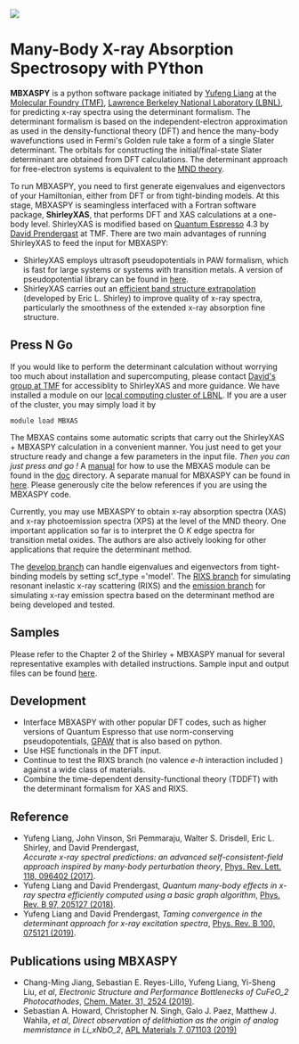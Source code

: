 <img src=https://github.com/yufengliang/mbxaspy/blob/master/doc/logo.png>

# Many-Body X-ray Absorption Spectrosopy with PYthon

**MBXASPY** is a python software package initiated by [Yufeng Liang](https://scholar.google.com/citations?user=xiRU9IEAAAAJ&hl=en) at the [Molecular Foundry (TMF)](http://foundry.lbl.gov), [Lawrence Berkeley National Laboratory (LBNL)](https://www.lbl.gov), for predicting x-ray spectra using the determinant formalism. The determinant formalism is based on the independent-electron approximation as used in the density-functional theory (DFT) and hence the many-body wavefunctions used in Fermi's Golden rule take a form of a single Slater determinant. The orbitals for constructing the initial/final-state Slater determinant are obtained from DFT calculations. The determinant approach for free-electron systems is equivalent to the [MND theory](https://journals.aps.org/rmp/pdf/10.1103/RevModPhys.62.929).

To run MBXASPY, you need to first generate eigenvalues and eigenvectors of your Hamiltonian, either from DFT or from tight-binding models. At this stage, MBXASPY is seamingless interfaced with a Fortran software package, **ShirleyXAS**, that performs DFT and XAS calculations at a one-body level. ShirleyXAS is modified based on [Quantum Espresso](https://www.quantum-espresso.org) 4.3 by [David Prendergast](https://scholar.google.com/citations?user=Saf7NMcAAAAJ&hl=en) at TMF. There are two main advantages of running ShirleyXAS to feed the input for MBXASPY:
- ShirleyXAS employs ultrasoft pseudopotentials in PAW formalism, which is fast for large systems or systems with transition metals. A version of pseudopotential library can be found in [here](https://github.com/yufengliang/XCH_pseudos).
- ShirleyXAS carries out an [efficient band structure extrapolation](https://journals.aps.org/prb/abstract/10.1103/PhysRevB.54.16464) (developed by Eric L. Shirley) to improve quality of x-ray spectra, particularly the smoothness of the extended x-ray absorption fine structure. 

Press N Go
---------
If you would like to perform the determinant calculation without worrying too much about installation and supercomputing, please contact [David's group at TMF](http://nanotheory.lbl.gov/people/prendergast.html) for accessiblity to ShirleyXAS and more guidance. We have installed a module on our [local computing cluster of LBNL](http://scs.lbl.gov). If you are a user of the cluster, you may simply load it by
```
module load MBXAS
```
The MBXAS contains some automatic scripts that carry out the ShirleyXAS + MBXASPY calculation in a convenient manner. You just need to get your structure ready and change a few parameters in the input file. *Then you can just press and go !* A [manual](https://github.com/yufengliang/mbxaspy/blob/master/doc/Manual%20for%20ShirleyXAS%20%2B%20MBXASPY.pdf) for how to use the MBXAS module can be found in the [doc](https://github.com/yufengliang/mbxaspy/tree/master/doc) directory. A separate manual for MBXASPY can be found in [here](https://github.com/yufengliang/mbxaspy/blob/master/doc/Manual%20for%20MBXASPY.pdf). Please generously cite the below references if you are using the MBXASPY code.

Currently, you may use MBXASPY to obtain x-ray absorption spectra (XAS) and x-ray photoemission spectra (XPS) at the level of the MND theory. One important application so far is to interpret the O *K* edge spectra for transition metal oxides. The authors are also actively looking for other applications that require the determinant method.

The [develop branch](https://github.com/yufengliang/mbxaspy/tree/develop) can handle eigenvalues and eigenvectors from tight-binding models by setting scf_type ='model'. The [RIXS branch](https://github.com/yufengliang/mbxaspy/tree/rixs) for simulating resonant inelastic x-ray scattering (RIXS) and the [emission branch](https://github.com/yufengliang/mbxaspy/tree/emission) for simulating x-ray emission spectra based on the determinant method are being developed and tested.

Samples
---------
Please refer to the Chapter 2 of the Shirley + MBXASPY manual for several representative examples with detailed instructions. Sample input and output files can be found [here](https://github.com/yufengliang/mbxaspy_samples).

Development
---------
- Interface MBXASPY with other popular DFT codes, such as higher versions of Quantum Espresso that use norm-conserving pseudopotentials, 
[GPAW](https://wiki.fysik.dtu.dk/gpaw/) that is also based on python.
- Use HSE functionals in the DFT input.
- Continue to test the RIXS branch (no valence *e-h* interaction included ) against a wide class of materials.
- Combine the time-dependent density-functional theory (TDDFT) with the determinant formalism for XAS and RIXS.

Reference
---------
- Yufeng Liang, John Vinson, Sri Pemmaraju, Walter S. Drisdell, Eric L. Shirley, and David Prendergast,  
*Accurate x-ray spectral predictions: an advanced self-consistent-field approach inspired by many-body perturbation theory*,
[Phys. Rev. Lett. 118, 096402 (2017)](https://journals.aps.org/prl/abstract/10.1103/PhysRevLett.118.096402).
- Yufeng Liang and David Prendergast,
*Quantum many-body effects in x-ray spectra efficiently computed using a basic graph algorithm*,
[Phys. Rev. B 97, 205127 (2018)](https://journals.aps.org/prb/abstract/10.1103/PhysRevB.97.205127). 
- Yufeng Liang and David Prendergast,
*Taming convergence in the determinant approach for x-ray excitation spectra*,
[Phys. Rev. B 100, 075121 (2019)](https://journals.aps.org/prb/abstract/10.1103/PhysRevB.100.075121).

Publications using MBXASPY
---------
- Chang-Ming Jiang, Sebastian E. Reyes-Lillo, Yufeng Liang, Yi-Sheng Liu, *et al*,
*Electronic Structure and Performance Bottlenecks of CuFeO_2 Photocathodes*,
[Chem. Mater. 31, 2524 (2019)](https://pubs.acs.org/doi/abs/10.1021/acs.chemmater.9b00009).
- Sebastian A. Howard, Christopher N. Singh, Galo J. Paez, Matthew J. Wahila, *et al*,
*Direct observation of delithiation as the origin of analog memristance in Li_xNbO_2*,
[APL Materials 7, 071103 (2019)](https://aip.scitation.org/doi/full/10.1063/1.5108525)
